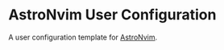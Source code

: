 # AstroNvim User Configuration

A user configuration template for [AstroNvim](https://github.com/AstroNvim/AstroNvim).
